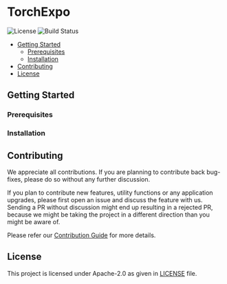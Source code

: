 # TorchExpo

<img src="https://img.shields.io/github/license/torchexpo/torchexpo?style=flat-square"
   alt="License">
<img src="https://img.shields.io/travis/torchexpo/torchexpo?style=flat-square" alt="Build Status">

- [Getting Started](#getting-started)
  - [Prerequisites](#prerequisites)
  - [Installation](#installation)
- [Contributing](#contributing)
- [License](#license)

## Getting Started

### Prerequisites

### Installation

## Contributing

We appreciate all contributions. If you are planning to contribute back bug-fixes, please do so
without any further discussion.

If you plan to contribute new features, utility functions or any application upgrades, please first
open an issue and discuss the feature with us. Sending a PR without discussion might end up
resulting in a rejected PR, because we might be taking the project in a different direction
than you might be aware of.

Please refer our [Contribution Guide](CONTRIBUTING.md) for more details.

## License

This project is licensed under Apache-2.0 as given in [LICENSE](LICENSE) file.
